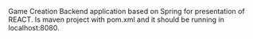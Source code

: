 Game Creation Backend application based on Spring for presentation
of REACT. Is maven project with pom.xml and it should be running
in localhost:8080.
